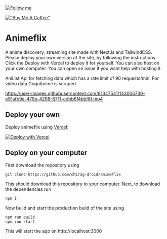 [![Follow me](https://img.shields.io/github/followers/chirag-droid?label=follow%20me&style=social)](https://github.com/chirag-droid)

[!["Buy Me A Coffee"](https://www.buymeacoffee.com/assets/img/custom_images/orange_img.png)](https://www.buymeacoffee.com/chiragdroid)

# Animeflix

A anime discovery, streaming site made with NextJs and TailwindCSS. Please deploy your own version of the site, by following the instructions. Click the Deploy with Vercel to deploy it for yourself. You can also host on your own computer. You can open an issue if you want help with hosting it.

AniList Api for fetching data which has a rate limit of 90 requests/min. For video data GogoAnime is scraped

https://user-images.githubusercontent.com/81347541/143006730-e91afb9a-479e-4298-8711-cdbb6f4bbf8f.mp4

## Deploy your own

Deploy animeflix using [Vercel](https://vercel.com):

[![Deploy with Vercel](https://vercel.com/button)](https://vercel.com/new/git/external?repository-url=https://github.com/chirag-droid/animeflix/&project-name=animeflix&repository-name=animeflix)

## Deploy on your computer

First download the repository using
```
git clone https://github.com/chirag-droid/animeflix
```

This should download this repository to your computer. Next, to download the dependencies run
```
npm i
```

Now build and start the production build of the site using
```
npm run build
npm run start
```

This will start the app on http://localhost:3000
